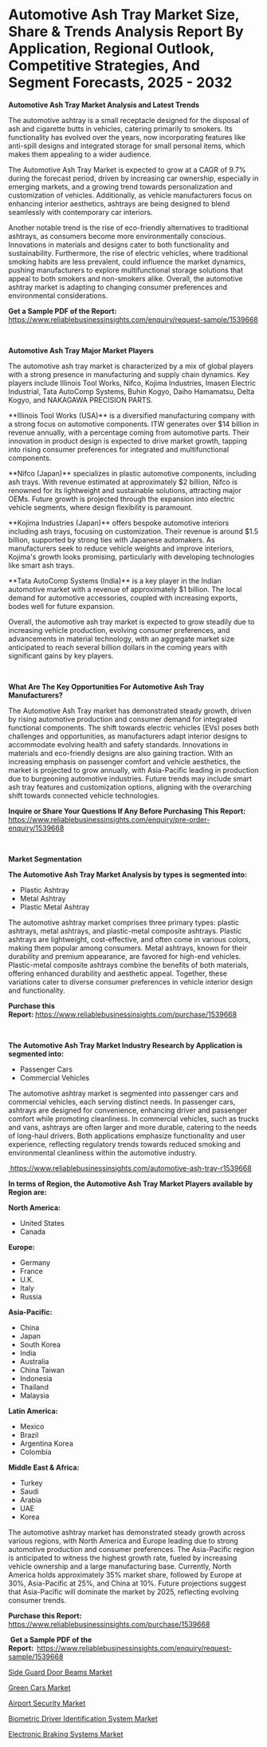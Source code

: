 <p><h1>Automotive Ash Tray Market Size, Share & Trends Analysis Report By Application, Regional Outlook, Competitive Strategies, And Segment Forecasts, 2025 - 2032</h1></p><p><strong>Automotive Ash Tray Market Analysis and Latest Trends</strong></p>
<p><p>The automotive ashtray is a small receptacle designed for the disposal of ash and cigarette butts in vehicles, catering primarily to smokers. Its functionality has evolved over the years, now incorporating features like anti-spill designs and integrated storage for small personal items, which makes them appealing to a wider audience. </p><p>The Automotive Ash Tray Market is expected to grow at a CAGR of 9.7% during the forecast period, driven by increasing car ownership, especially in emerging markets, and a growing trend towards personalization and customization of vehicles. Additionally, as vehicle manufacturers focus on enhancing interior aesthetics, ashtrays are being designed to blend seamlessly with contemporary car interiors.</p><p>Another notable trend is the rise of eco-friendly alternatives to traditional ashtrays, as consumers become more environmentally conscious. Innovations in materials and designs cater to both functionality and sustainability. Furthermore, the rise of electric vehicles, where traditional smoking habits are less prevalent, could influence the market dynamics, pushing manufacturers to explore multifunctional storage solutions that appeal to both smokers and non-smokers alike. Overall, the automotive ashtray market is adapting to changing consumer preferences and environmental considerations.</p></p>
<p><strong>Get a Sample PDF of the Report:&nbsp;</strong> <a href="https://www.reliablebusinessinsights.com/enquiry/request-sample/1539668?utm_campaign=1119&utm_medium=2&utm_source=Github&utm_content=ia&utm_term=30032025&utm_id=automotive-ash-tray">https://www.reliablebusinessinsights.com/enquiry/request-sample/1539668</a></p>
<p>&nbsp;</p>
<p><strong>Automotive Ash Tray Major Market Players</strong></p>
<p><p>The automotive ash tray market is characterized by a mix of global players with a strong presence in manufacturing and supply chain dynamics. Key players include Illinois Tool Works, Nifco, Kojima Industries, Imasen Electric Industrial, Tata AutoComp Systems, Buhin Kogyo, Daiho Hamamatsu, Delta Kogyo, and NAKAGAWA PRECISION PARTS.</p><p>**Illinois Tool Works (USA)** is a diversified manufacturing company with a strong focus on automotive components. ITW generates over $14 billion in revenue annually, with a percentage coming from automotive parts. Their innovation in product design is expected to drive market growth, tapping into rising consumer preferences for integrated and multifunctional components.</p><p>**Nifco (Japan)** specializes in plastic automotive components, including ash trays. With revenue estimated at approximately $2 billion, Nifco is renowned for its lightweight and sustainable solutions, attracting major OEMs. Future growth is projected through the expansion into electric vehicle segments, where design flexibility is paramount.</p><p>**Kojima Industries (Japan)** offers bespoke automotive interiors including ash trays, focusing on customization. Their revenue is around $1.5 billion, supported by strong ties with Japanese automakers. As manufacturers seek to reduce vehicle weights and improve interiors, Kojima's growth looks promising, particularly with developing technologies like smart ash trays.</p><p>**Tata AutoComp Systems (India)** is a key player in the Indian automotive market with a revenue of approximately $1 billion. The local demand for automotive accessories, coupled with increasing exports, bodes well for future expansion.</p><p>Overall, the automotive ash tray market is expected to grow steadily due to increasing vehicle production, evolving consumer preferences, and advancements in material technology, with an aggregate market size anticipated to reach several billion dollars in the coming years with significant gains by key players.</p></p>
<p>&nbsp;</p>
<p><strong>What Are The Key Opportunities For Automotive Ash Tray Manufacturers?</strong></p>
<p><p>The Automotive Ash Tray market has demonstrated steady growth, driven by rising automotive production and consumer demand for integrated functional components. The shift towards electric vehicles (EVs) poses both challenges and opportunities, as manufacturers adapt interior designs to accommodate evolving health and safety standards. Innovations in materials and eco-friendly designs are also gaining traction. With an increasing emphasis on passenger comfort and vehicle aesthetics, the market is projected to grow annually, with Asia-Pacific leading in production due to burgeoning automotive industries. Future trends may include smart ash tray features and customization options, aligning with the overarching shift towards connected vehicle technologies.</p></p>
<p><strong>Inquire or Share Your Questions If Any Before Purchasing This Report:</strong> <a href="https://www.reliablebusinessinsights.com/enquiry/pre-order-enquiry/1539668?utm_campaign=1119&utm_medium=2&utm_source=Github&utm_content=ia&utm_term=30032025&utm_id=automotive-ash-tray">https://www.reliablebusinessinsights.com/enquiry/pre-order-enquiry/1539668</a></p>
<p>&nbsp;</p>
<p><strong>Market Segmentation</strong></p>
<p><strong>The Automotive Ash Tray Market Analysis by types is segmented into:</strong></p>
<p><ul><li>Plastic Ashtray</li><li>Metal Ashtray</li><li>Plastic Metal Ashtray</li></ul></p>
<p><p>The automotive ashtray market comprises three primary types: plastic ashtrays, metal ashtrays, and plastic-metal composite ashtrays. Plastic ashtrays are lightweight, cost-effective, and often come in various colors, making them popular among consumers. Metal ashtrays, known for their durability and premium appearance, are favored for high-end vehicles. Plastic-metal composite ashtrays combine the benefits of both materials, offering enhanced durability and aesthetic appeal. Together, these variations cater to diverse consumer preferences in vehicle interior design and functionality.</p></p>
<p><strong>Purchase this Report:&nbsp;</strong><a href="https://www.reliablebusinessinsights.com/purchase/1539668?utm_campaign=1119&utm_medium=2&utm_source=Github&utm_content=ia&utm_term=30032025&utm_id=automotive-ash-tray">https://www.reliablebusinessinsights.com/purchase/1539668</a></p>
<p>&nbsp;</p>
<p><strong>The Automotive Ash Tray Market Industry Research by Application is segmented into:</strong></p>
<p><ul><li>Passenger Cars</li><li>Commercial Vehicles</li></ul></p>
<p><p>The automotive ashtray market is segmented into passenger cars and commercial vehicles, each serving distinct needs. In passenger cars, ashtrays are designed for convenience, enhancing driver and passenger comfort while promoting cleanliness. In commercial vehicles, such as trucks and vans, ashtrays are often larger and more durable, catering to the needs of long-haul drivers. Both applications emphasize functionality and user experience, reflecting regulatory trends towards reduced smoking and environmental cleanliness within the automotive industry.</p></p>
<p><a href="https://www.reliablebusinessinsights.com/automotive-ash-tray-r1539668?utm_campaign=1119&utm_medium=2&utm_source=Github&utm_content=ia&utm_term=30032025&utm_id=automotive-ash-tray">&nbsp;https://www.reliablebusinessinsights.com/automotive-ash-tray-r1539668</a></p>
<p><strong>In terms of Region, the Automotive Ash Tray Market Players available by Region are:</strong></p>
<p>
    <p> <strong> North America: </strong>
        <ul>
            <li>United States</li>
            <li>Canada</li>
        </ul>
        </p> 
    <p> <strong> Europe: </strong>
        <ul>
            <li>Germany</li>
            <li>France</li>
            <li>U.K.</li>
            <li>Italy</li>
            <li>Russia</li>
        </ul>
        </p> 
    <p> <strong> Asia-Pacific: </strong>
        <ul>
            <li>China</li>
            <li>Japan</li>
            <li>South Korea</li>
            <li>India</li>
            <li>Australia</li>
            <li>China Taiwan</li>
            <li>Indonesia</li>
            <li>Thailand</li>
            <li>Malaysia</li>
        </ul>
        </p> 
    <p> <strong> Latin America: </strong>
        <ul>
            <li>Mexico</li>
            <li>Brazil</li>
            <li>Argentina Korea</li>
            <li>Colombia</li>
        </ul>
        </p> 
    <p> <strong> Middle East & Africa: </strong>
        <ul>
            <li>Turkey</li>
            <li>Saudi</li>
            <li>Arabia</li>
            <li>UAE</li>
            <li>Korea</li>
        </ul>
    </p>
    </p>
<p><p>The automotive ashtray market has demonstrated steady growth across various regions, with North America and Europe leading due to strong automotive production and consumer preferences. The Asia-Pacific region is anticipated to witness the highest growth rate, fueled by increasing vehicle ownership and a large manufacturing base. Currently, North America holds approximately 35% market share, followed by Europe at 30%, Asia-Pacific at 25%, and China at 10%. Future projections suggest that Asia-Pacific will dominate the market by 2025, reflecting evolving consumer trends.</p></p>
<p><strong>Purchase this Report: </strong><a href="https://www.reliablebusinessinsights.com/purchase/1539668?utm_campaign=1119&utm_medium=2&utm_source=Github&utm_content=ia&utm_term=30032025&utm_id=automotive-ash-tray">https://www.reliablebusinessinsights.com/purchase/1539668</a></p>
<p>&nbsp;<strong>Get a Sample PDF of the Report:&nbsp;&nbsp;</strong><a href="https://www.reliablebusinessinsights.com/enquiry/request-sample/1539668?utm_campaign=1119&utm_medium=2&utm_source=Github&utm_content=ia&utm_term=30032025&utm_id=automotive-ash-tray">https://www.reliablebusinessinsights.com/enquiry/request-sample/1539668</a></p>
<p><strong></strong></p>
<p><p><a href="https://github.com/filinjaic7/Market-Research-Report-List-1/blob/main/side-guard-door-beams-market.md?utm_campaign=1119&utm_medium=2&utm_source=Github&utm_content=ia&utm_term=30032025&utm_id=automotive-ash-tray">Side Guard Door Beams Market</a></p><p><a href="https://github.com/rocicbenton/Market-Research-Report-List-1/blob/main/green-cars-market.md?utm_campaign=1119&utm_medium=2&utm_source=Github&utm_content=ia&utm_term=30032025&utm_id=automotive-ash-tray">Green Cars Market</a></p><p><a href="https://github.com/tahjaylestro/Market-Research-Report-List-1/blob/main/airport-security-market.md?utm_campaign=1119&utm_medium=2&utm_source=Github&utm_content=ia&utm_term=30032025&utm_id=automotive-ash-tray">Airport Security Market</a></p><p><a href="https://github.com/billejuman43/Market-Research-Report-List-1/blob/main/biometric-driver-identification-system-market.md?utm_campaign=1119&utm_medium=2&utm_source=Github&utm_content=ia&utm_term=30032025&utm_id=automotive-ash-tray">Biometric Driver Identification System Market</a></p><p><a href="https://github.com/reeseberro3j/Market-Research-Report-List-1/blob/main/electronic-braking-systems-market.md?utm_campaign=1119&utm_medium=2&utm_source=Github&utm_content=ia&utm_term=30032025&utm_id=automotive-ash-tray">Electronic Braking Systems Market</a></p></p>